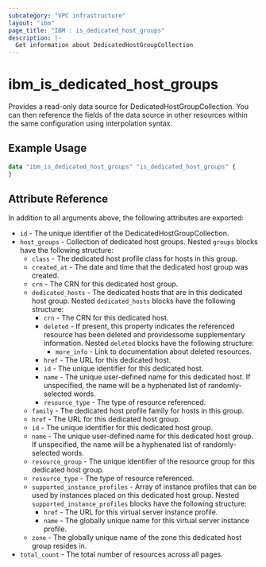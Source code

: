 ```yaml
---
subcategory: "VPC infrastructure"
layout: "ibm"
page_title: "IBM : is_dedicated_host_groups"
description: |-
  Get information about DedicatedHostGroupCollection
---
```


# ibm\_is_dedicated_host_groups

Provides a read-only data source for DedicatedHostGroupCollection. You can then reference the fields of the data source in other resources within the same configuration using interpolation syntax.

## Example Usage

```terraform
data "ibm_is_dedicated_host_groups" "is_dedicated_host_groups" {
}
```

## Attribute Reference

In addition to all arguments above, the following attributes are exported:

* `id` - The unique identifier of the DedicatedHostGroupCollection.
* `host_groups` - Collection of dedicated host groups. Nested `groups` blocks have the following structure:
	* `class` - The dedicated host profile class for hosts in this group.
	* `created_at` - The date and time that the dedicated host group was created.
	* `crn` - The CRN for this dedicated host group.
	* `dedicated_hosts` - The dedicated hosts that are in this dedicated host group. Nested `dedicated_hosts` blocks have the following structure:
		* `crn` - The CRN for this dedicated host.
		* `deleted` - If present, this property indicates the referenced resource has been deleted and providessome supplementary information. Nested `deleted` blocks have the following structure:
			* `more_info` - Link to documentation about deleted resources.
		* `href` - The URL for this dedicated host.
		* `id` - The unique identifier for this dedicated host.
		* `name` - The unique user-defined name for this dedicated host. If unspecified, the name will be a hyphenated list of randomly-selected words.
		* `resource_type` - The type of resource referenced.
	* `family` - The dedicated host profile family for hosts in this group.
	* `href` - The URL for this dedicated host group.
	* `id` - The unique identifier for this dedicated host group.
	* `name` - The unique user-defined name for this dedicated host group. If unspecified, the name will be a hyphenated list of randomly-selected words.
	* `resource_group` - The unique identifier of the resource group for this dedicated host group.
	* `resource_type` - The type of resource referenced.
	* `supported_instance_profiles` - Array of instance profiles that can be used by instances placed on this dedicated host group. Nested `supported_instance_profiles` blocks have the following structure:
		* `href` - The URL for this virtual server instance profile.
		* `name` - The globally unique name for this virtual server instance profile.
	* `zone` - The globally unique name of the zone this dedicated host group resides in.
* `total_count` - The total number of resources across all pages.

